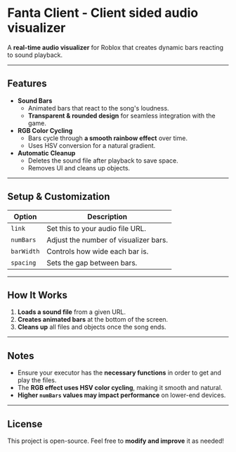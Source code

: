 # Fanta Client - Client sided audio visualizer

A **real-time audio visualizer** for Roblox that creates dynamic bars reacting to sound playback.

---

## Features
- **Sound Bars**   
  - Animated bars that react to the song's loudness.
  - **Transparent & rounded design** for seamless integration with the game.  
- **RGB Color Cycling**  
  - Bars cycle through **a smooth rainbow effect** over time.
  - Uses HSV conversion for a natural gradient.
- **Automatic Cleanup**   
  - Deletes the sound file after playback to save space.
  - Removes UI and cleans up objects.

---

## Setup & Customization

| Option           | Description |
|------------------|-------------|
| `link` | Set this to your audio file URL. |
| `numBars` | Adjust the number of visualizer bars. |
| `barWidth` | Controls how wide each bar is. |
| `spacing` | Sets the gap between bars. |

---

## How It Works
1. **Loads a sound file** from a given URL.  
2. **Creates animated bars** at the bottom of the screen.   
3. **Cleans up** all files and objects once the song ends.  

---

## Notes
- Ensure your executor has the **necessary functions** in order to get and play the files.
- The **RGB effect uses HSV color cycling**, making it smooth and natural.  
- **Higher `numBars` values may impact performance** on lower-end devices.  

---

## License
This project is open-source. Feel free to **modify and improve** it as needed!  
